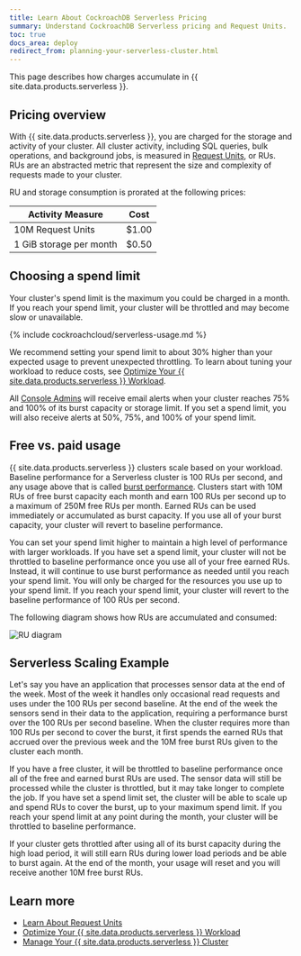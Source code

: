 ```yaml
---
title: Learn About CockroachDB Serverless Pricing
summary: Understand CockroachDB Serverless pricing and Request Units.
toc: true
docs_area: deploy
redirect_from: planning-your-serverless-cluster.html
---
```


This page describes how charges accumulate in {{ site.data.products.serverless }}.

## Pricing overview

With {{ site.data.products.serverless }}, you are charged for the storage and activity of your cluster. All cluster activity, including SQL queries, bulk operations, and background jobs, is measured in [Request Units](learn-about-request-units.html), or RUs. RUs are an abstracted metric that represent the size and complexity of requests made to your cluster.

RU and storage consumption is prorated at the following prices:

  Activity Measure        | Cost
  ------------------------|------
  10M Request Units       | $1.00
  1 GiB storage per month | $0.50

## Choosing a spend limit

Your cluster's spend limit is the maximum you could be charged in a month. If you reach your spend limit, your cluster will be throttled and may become slow or unavailable.

  {% include cockroachcloud/serverless-usage.md %}

We recommend setting your spend limit to about 30% higher than your expected usage to prevent unexpected throttling. To learn about tuning your workload to reduce costs, see [Optimize Your {{ site.data.products.serverless }} Workload](optimize-serverless-workload.html).
  
All [Console Admins](console-access-management.html#console-admin) will receive email alerts when your cluster reaches 75% and 100% of its burst capacity or storage limit. If you set a spend limit, you will also receive alerts at 50%, 75%, and 100% of your spend limit.
  
## Free vs. paid usage

{{ site.data.products.serverless }} clusters scale based on your workload. Baseline performance for a Serverless cluster is 100 RUs per second, and any usage above that is called [burst performance](architecture.html#cockroachdb-cloud-terms). Clusters start with 10M RUs of free burst capacity each month and earn 100 RUs per second up to a maximum of 250M free RUs per month. Earned RUs can be used immediately or accumulated as burst capacity. If you use all of your burst capacity, your cluster will revert to baseline performance.

You can set your spend limit higher to maintain a high level of performance with larger workloads. If you have set a spend limit, your cluster will not be throttled to baseline performance once you use all of your free earned RUs. Instead, it will continue to use burst performance as needed until you reach your spend limit. You will only be charged for the resources you use up to your spend limit. If you reach your spend limit, your cluster will revert to the baseline performance of 100 RUs per second.

The following diagram shows how RUs are accumulated and consumed:

<img src="{{ 'images/cockroachcloud/ru-diagram.png' | relative_url }}" alt="RU diagram" style="max-width:100%" />

## Serverless Scaling Example 

Let's say you have an application that processes sensor data at the end of the week. Most of the week it handles only occasional read requests and uses under the 100 RUs per second baseline. At the end of the week the sensors send in their data to the application, requiring a performance burst over the 100 RUs per second baseline. When the cluster requires more than 100 RUs per second to cover the burst, it first spends the earned RUs that accrued over the previous week and the 10M free burst RUs given to the cluster each month. 

If you have a free cluster, it will be throttled to baseline performance once all of the free and earned burst RUs are used. The sensor data will still be processed while the cluster is throttled, but it may take longer to complete the job. If you have set a spend limit set, the cluster will be able to scale up and spend RUs to cover the burst, up to your maximum spend limit. If you reach your spend limit at any point during the month, your cluster will be throttled to baseline performance.

If your cluster gets throttled after using all of its burst capacity during the high load period, it will still earn RUs during lower load periods and be able to burst again. At the end of the month, your usage will reset and you will receive another 10M free burst RUs.

## Learn more

- [Learn About Request Units](learn-about-request-units.html)
- [Optimize Your {{ site.data.products.serverless }} Workload](optimizie-serverless-workload.html)
- [Manage Your {{ site.data.products.serverless }} Cluster](serverless-cluster-management.html)